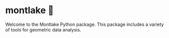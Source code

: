 # montlake 🛶
Welcome to the Montlake Python package.
This package includes a variety of tools for geometric data analysis.
